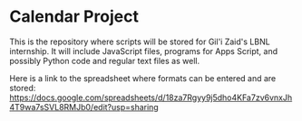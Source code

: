 # Calendar Project
This is the repository where scripts will be stored for Gil'i Zaid's LBNL internship. It will include JavaScript files, programs for Apps Script, and possibly Python code and regular text files as well.

Here is a link to the spreadsheet where formats can be entered and are stored: https://docs.google.com/spreadsheets/d/18za7Rgyy9j5dho4KFa7zv6vnxJh4T9wa7sSVL8RMJb0/edit?usp=sharing
